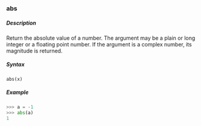### abs

##### Description

Return the absolute value of a number. The argument may be a plain or long
integer or a floating point number. If the argument is a complex number,
its magnitude is returned.

##### Syntax
```
abs(x)
```

##### Example

```python
>>> a = -1
>>> abs(a)
1
```